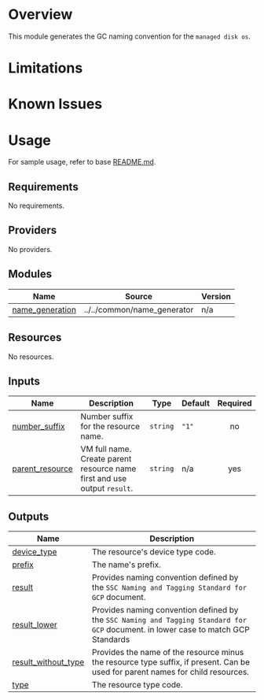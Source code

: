 # Overview
This module generates the GC naming convention for the `managed disk os`.

# Limitations

# Known Issues

# Usage
For sample usage, refer to base [README.md](../../../README.md).

<!-- BEGINNING OF PRE-COMMIT-TERRAFORM DOCS HOOK -->
## Requirements

No requirements.

## Providers

No providers.

## Modules

| Name | Source | Version |
|------|--------|---------|
| <a name="module_name_generation"></a> [name\_generation](#module\_name\_generation) | ../../common/name_generator | n/a |

## Resources

No resources.

## Inputs

| Name | Description | Type | Default | Required |
|------|-------------|------|---------|:--------:|
| <a name="input_number_suffix"></a> [number\_suffix](#input\_number\_suffix) | Number suffix for the resource name. | `string` | `"1"` | no |
| <a name="input_parent_resource"></a> [parent\_resource](#input\_parent\_resource) | VM full name. Create parent resource name first and use output `result`. | `string` | n/a | yes |

## Outputs

| Name | Description |
|------|-------------|
| <a name="output_device_type"></a> [device\_type](#output\_device\_type) | The resource's device type code. |
| <a name="output_prefix"></a> [prefix](#output\_prefix) | The name's prefix. |
| <a name="output_result"></a> [result](#output\_result) | Provides naming convention defined by the `SSC Naming and Tagging Standard for GCP` document. |
| <a name="output_result_lower"></a> [result\_lower](#output\_result\_lower) | Provides naming convention defined by the `SSC Naming and Tagging Standard for GCP` document. in lower case to match GCP Standards |
| <a name="output_result_without_type"></a> [result\_without\_type](#output\_result\_without\_type) | Provides the name of the resource minus the resource type suffix, if present. Can be used for parent names for child resources. |
| <a name="output_type"></a> [type](#output\_type) | The resource type code. |
<!-- END OF PRE-COMMIT-TERRAFORM DOCS HOOK -->